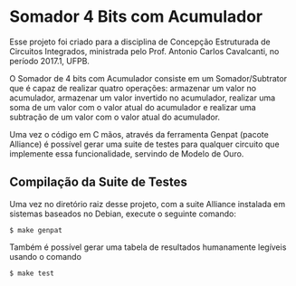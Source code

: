 # Somador 4 Bits com Acumulador
Esse projeto foi criado para a disciplina de Concepção Estruturada de Circuitos
Integrados, ministrada pelo Prof. Antonio Carlos Cavalcanti, no período 2017.1, UFPB.

O Somador de 4 bits com Acumulador consiste em um Somador/Subtrator que
é capaz de realizar quatro operações: armazenar um valor no acumulador,
armazenar um valor invertido no acumulador, realizar uma soma de um valor
com o valor atual do acumulador e realizar uma subtração de um valor com o
valor atual do acumulador.

Uma vez o código em C mãos, através da ferramenta Genpat (pacote Alliance) é
possível gerar uma suite de testes para qualquer circuito que implemente essa
funcionalidade, servindo de Modelo de Ouro.

## Compilação da Suite de Testes
Uma vez no diretório raiz desse projeto, com a suite Alliance instalada
em sistemas baseados no Debian, execute o seguinte comando:

    $ make genpat

Também é possível gerar uma tabela de resultados humanamente legíveis usando
o comando

	$ make test
